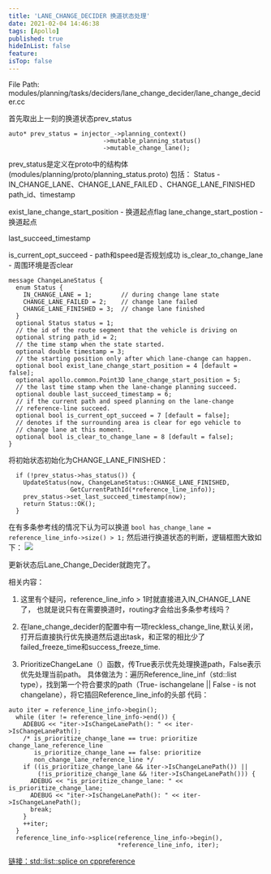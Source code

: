 ```yaml
---
title: 'LANE_CHANGE_DECIDER 换道状态处理'
date: 2021-02-04 14:46:38
tags: [Apollo]
published: true
hideInList: false
feature: 
isTop: false
---
```

File Path: modules/planning/tasks/deciders/lane_change_decider/lane_change_decider.cc

首先取出上一刻的换道状态prev_status
```
auto* prev_status = injector_->planning_context()
                          ->mutable_planning_status()
                          ->mutable_change_lane();
```
prev_status是定义在proto中的结构体(modules/planning/proto/planning_status.proto)
包括：
Status - IN_CHANGE_LANE、CHANGE_LANE_FAILED 、CHANGE_LANE_FINISHED
path_id、timestamp

exist_lane_change_start_position - 换道起点flag
lane_change_start_postion - 换道起点

last_succeed_timestamp

is_current_opt_succeed - path和speed是否规划成功
is_clear_to_change_lane - 周围环境是否clear
```
message ChangeLaneStatus {
  enum Status {
    IN_CHANGE_LANE = 1;        // during change lane state
    CHANGE_LANE_FAILED = 2;    // change lane failed
    CHANGE_LANE_FINISHED = 3;  // change lane finished
  }
  optional Status status = 1;
  // the id of the route segment that the vehicle is driving on
  optional string path_id = 2;
  // the time stamp when the state started.
  optional double timestamp = 3;
  // the starting position only after which lane-change can happen.
  optional bool exist_lane_change_start_position = 4 [default = false];
  optional apollo.common.Point3D lane_change_start_position = 5;
  // the last time stamp when the lane-change planning succeed.
  optional double last_succeed_timestamp = 6;
  // if the current path and speed planning on the lane-change
  // reference-line succeed.
  optional bool is_current_opt_succeed = 7 [default = false];
  // denotes if the surrounding area is clear for ego vehicle to
  // change lane at this moment.
  optional bool is_clear_to_change_lane = 8 [default = false];
}
```
将初始状态初始化为CHANGE_LANE_FINISHED：
```
  if (!prev_status->has_status()) {
    UpdateStatus(now, ChangeLaneStatus::CHANGE_LANE_FINISHED,
                 GetCurrentPathId(*reference_line_info));
    prev_status->set_last_succeed_timestamp(now);
    return Status::OK();
  }
  ```
在有多条参考线的情况下认为可以换道
`bool has_change_lane = reference_line_info->size() > 1;`
然后进行换道状态的判断，逻辑框图大致如下：
![](https://pickteemo.github.io//post-images/1612340002243.jpg)

更新状态后Lane_Change_Decider就跑完了。


相关内容：

1. 这里有个疑问，reference_line_info > 1时就直接进入IN_CHANGE_LANE了，
也就是说只有在需要换道时，routing才会给出多条参考线吗？

2. 在lane_change_decider的配置中有一项reckless_change_line,默认关闭，打开后直接执行优先换道然后退出task，和正常的相比少了failed_freeze_time和success_freeze_time.

3. PrioritizeChangeLane（）函数，传True表示优先处理换道path，False表示优先处理当前path。
具体做法为：遍历Reference_line_inf（std::list type），找到第一个符合要求的path（True- ischangelane || False - is not changelane），将它插回Reference_line_info的头部
代码：
```
auto iter = reference_line_info->begin();
  while (iter != reference_line_info->end()) {
    ADEBUG << "iter->IsChangeLanePath(): " << iter->IsChangeLanePath();
    /* is_prioritize_change_lane == true: prioritize change_lane_reference_line
       is_prioritize_change_lane == false: prioritize
       non_change_lane_reference_line */
    if ((is_prioritize_change_lane && iter->IsChangeLanePath()) ||
        (!is_prioritize_change_lane && !iter->IsChangeLanePath())) {
      ADEBUG << "is_prioritize_change_lane: " << is_prioritize_change_lane;
      ADEBUG << "iter->IsChangeLanePath(): " << iter->IsChangeLanePath();
      break;
    }
    ++iter;
  }
  reference_line_info->splice(reference_line_info->begin(),
                              *reference_line_info, iter);
```
[链接：std::list<T>::splice on cppreference](https://zh.cppreference.com/w/cpp/container/list/splice )
